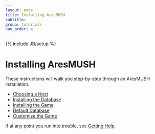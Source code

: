 ```yaml
---
layout: page
title: Installing AresMUSH
subtitle: 
group: tutorials
nav_order: 4
---
```

{% include JB/setup %}

# Installing AresMUSH

These instructions will walk you step-by-step through an AresMUSH installation. 

* [Choosing a Host]({{site.siteroot}}tutorials/choosing-host.html)
* [Installing the Database]({{site.siteroot}}tutorials/db-install.html)
* [Installing the Game]({{site.siteroot}}tutorials/install-code.html)
* [Default Database]({{site.siteroot}}tutorials/default-db.html)
* [Customize the Game]({{site.siteroot}}tutorials/customize-game.html)

If at any point you run into trouble, see [Getting Help]({{site.siteroot}}tutorials/getting-help.html).

